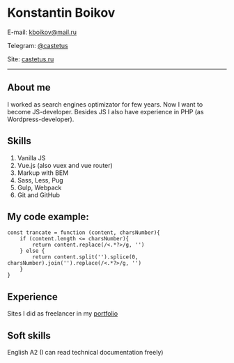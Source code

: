 # Konstantin Boikov

E-mail: [kboikov@mail.ru](mailto:kboikov@mail.ru)

Telegram: [@castetus](https://tlgg.ru/castetus)

Site: [castetus.ru](https://castetus.ru)

***

## About me

I worked as search engines optimizator for few years. Now I want to become JS-developer. Besides JS I also have experience in PHP (as Wordpress-developer).

## Skills

1. Vanilla JS
2. Vue.js (also vuex and vue router)
3. Markup with BEM
4. Sass, Less, Pug
5. Gulp, Webpack
6. Git and GitHub

## My code example:

    const trancate = function (content, charsNumber){
        if (content.length <= charsNumber){
            return content.replace(/<.*?>/g, '')
        } else {
            return content.split('').splice(0, charsNumber).join('').replace(/<.*?>/g, '')
        }
    }

## Experience

Sites I did as freelancer in my [portfolio](https://castetus.ru)

## Soft skills

English A2 (I can read technical documentation freely)
